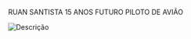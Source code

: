 RUAN
SANTISTA
15 ANOS
FUTURO PILOTO DE AVIÃO

![Descrição](https://media1.tenor.com/m/cdtU93iZYs4AAAAd/neymar.gif)

